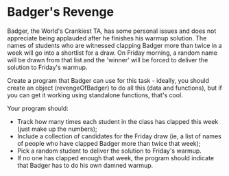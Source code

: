 # Badger's Revenge

Badger, the World's Crankiest TA, has some personal issues and does not appreciate being applauded after he finishes his warmup solution. The names of students who are witnessed clapping Badger more than twice in a week will go into a shortlist for a draw. On Friday morning, a random name will be drawn from that list and the 'winner' will be forced to deliver the solution to Friday's warmup.

Create a program that Badger can use for this task - ideally, you should create an object (revengeOfBadger) to do all this (data and functions), but if you can get it working using standalone functions, that's cool.

Your program should:

* Track how many times each student in the class has clapped this week (just make up the numbers);
* Include a collection of candidates for the Friday draw (ie, a list of names of people who have clapped Badger more than twice that week);
* Pick a random student to deliver the solution to Friday's warmup.
* If no one has clapped enough that week, the program should indicate that Badger has to do his own damned warmup.
